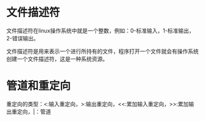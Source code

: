 # 文件描述符
文件描述符在linux操作系统中就是一个整数，例如：0-标准输入，1-标准输出，2-错误输出。

文件描述符是用来表示一个进行所持有的文件，程序打开一个文件就会有操作系统创建一个文件描述符，这是一种系统资源。

# 管道和重定向
重定向的类型：<:输入重定向，>:输出重定向，<<:累加输入重定向，>>:累加输出重定向，|：管道


